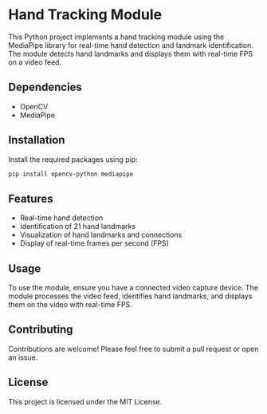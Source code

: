 # Hand Tracking Module

This Python project implements a hand tracking module using the MediaPipe library for real-time hand detection and landmark identification. The module detects hand landmarks and displays them with real-time FPS on a video feed.

## Dependencies

- OpenCV
- MediaPipe

## Installation

Install the required packages using pip:

```bash
pip install opencv-python mediapipe
```

## Features

- Real-time hand detection
- Identification of 21 hand landmarks
- Visualization of hand landmarks and connections
- Display of real-time frames per second (FPS)

## Usage

To use the module, ensure you have a connected video capture device. The module processes the video feed, identifies hand landmarks, and displays them on the video with real-time FPS.

## Contributing

Contributions are welcome! Please feel free to submit a pull request or open an issue.

## License

This project is licensed under the MIT License.
